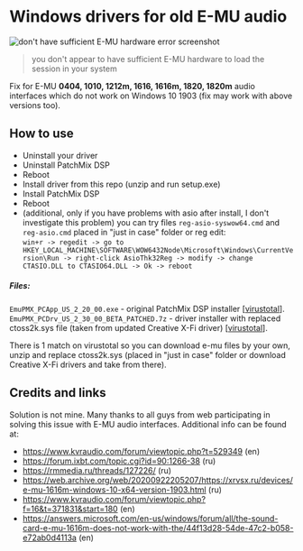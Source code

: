 # Windows drivers for old E-MU audio

![don't have sufficient E-MU hardware error screenshot](../assets/sufficient-e-mu-hardware-error-screenshot.jpg?raw=true)
> you don't appear to have sufficient E-MU hardware to load the session in your system

Fix for E-MU **0404, 1010, 1212m, 1616, 1616m, 1820, 1820m** audio interfaces which do not work on Windows 10 1903 (fix may work with above versions too).

## How to use
- Uninstall your driver
- Uninstall PatchMix DSP
- Reboot
- Install driver from this repo (unzip and run setup.exe)
- Install PatchMix DSP
- Reboot
- (additional, only if you have problems with asio after install, I don't investigate this problem) you can try files `reg-asio-syswow64.cmd` and `reg-asio.cmd` placed in "just in case" folder or reg edit:\
`win+r -> regedit -> go to HKEY_LOCAL_MACHINE\SOFTWARE\WOW6432Node\Microsoft\Windows\CurrentVersion\Run -> right-click AsioThk32Reg -> modify -> change CTASIO.DLL to CTASIO64.DLL -> Ok -> reboot`

##### Files:
`EmuPMX_PCApp_US_2_20_00.exe` - original PatchMix DSP installer [[virustotal](https://www.virustotal.com/gui/file/74361840c3f51c4d7b0cef0fef58e547ee7b5189872154d06ca8d5ee0e81eab4)].\
`EmuPMX_PCDrv_US_2_30_00_BETA_PATCHED.7z` - driver installer with replaced ctoss2k.sys file (taken from updated Creative X-Fi driver) [[virustotal](https://www.virustotal.com/gui/file-analysis/Y2NjZjMyYmEyYWNjMmU2NTBiNjM4ZDNhMjcyNDcyZTg6MTY2OTYwMjAxMA==)].

There is 1 match on virustotal so you can download e-mu files by your own, unzip and replace ctoss2k.sys (placed in "just in case" folder or download Creative X-Fi drivers and take from there).

## Credits and links
Solution is not mine. Many thanks to all guys from web participating in solving this issue with E-MU audio interfaces.
Additional info can be found at:
- https://www.kvraudio.com/forum/viewtopic.php?t=529349 (en)
- https://forum.ixbt.com/topic.cgi?id=90:1266-38 (ru)
- https://rmmedia.ru/threads/127226/ (ru)
- https://web.archive.org/web/20200922205207/https://xrvsx.ru/devices/e-mu-1616m-windows-10-x64-version-1903.html (ru)
- https://www.kvraudio.com/forum/viewtopic.php?f=16&t=371831&start=180 (en)
- https://answers.microsoft.com/en-us/windows/forum/all/the-sound-card-e-mu-1616m-does-not-work-with-the/44f13d28-54de-47c2-b058-e72ab0d4113a (en)
